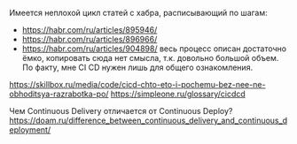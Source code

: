 Имеется неплохой цикл статей с хабра, расписывающий по шагам:
- https://habr.com/ru/articles/895946/
- https://habr.com/ru/articles/896966/
- https://habr.com/ru/articles/904898/
весь процесс описан достаточно ёмко, копировать сюда нет смысла, т.к. довольно большой объем. По факту, мне CI CD нужен лишь для общего ознакомления.

https://skillbox.ru/media/code/cicd-chto-eto-i-pochemu-bez-nee-ne-obhoditsya-razrabotka-po/
https://simpleone.ru/glossary/cicdcd

Чем Continuous Delivery отличается от Continuous Deploy?
https://doam.ru/difference_between_continuous_delivery_and_continuous_deployment/
